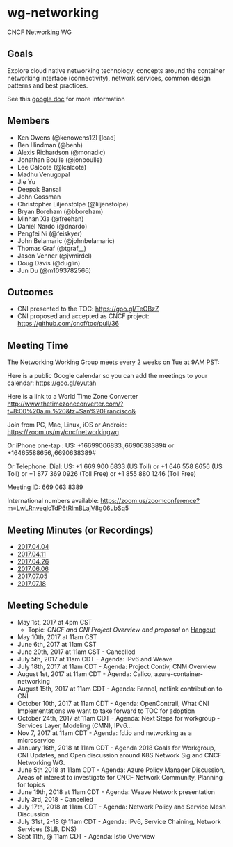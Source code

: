 # wg-networking

CNCF Networking WG

## Goals

Explore cloud native networking technology, concepts around the container networking interface (connectivity), network services, common design patterns and best practices.

See this [google doc](https://docs.google.com/document/d/15uuifCseiyUk5kPfnX5Cdj4VNjo79KkmFxm-_HisR3M/edit?usp=sharing) for more information

## Members

* Ken Owens (@kenowens12) [lead]
* Ben Hindman (@benh)
* Alexis Richardson (@monadic)
* Jonathan Boulle (@jonboulle)
* Lee Calcote (@lcalcote)
* Madhu Venugopal
* Jie Yu
* Deepak Bansal
* John Gossman
* Christopher Liljenstolpe (@liljenstolpe)
* Bryan Boreham (@bboreham)
* Minhan Xia (@freehan)
* Daniel Nardo (@dnardo)
* Pengfei Ni (@feiskyer)
* John Belamaric (@johnbelamaric)
* Thomas Graf (@tgraf__)
* Jason Venner (@jvmirdel)
* Doug Davis (@duglin)
* Jun Du (@m1093782566)

## Outcomes

* CNI presented to the TOC: https://goo.gl/TeOBzZ
* CNI proposed and accepted as CNCF project: https://github.com/cncf/toc/pull/36

## Meeting Time

The Networking Working Group meets every 2 weeks on Tue at 9AM PST:

Here is a public Google calendar so you can add the meetings to your calendar: https://goo.gl/eyutah

Here is a link to a World Time Zone Converter http://www.thetimezoneconverter.com/?t=8:00%20a.m.%20&tz=San%20Francisco&

Join from PC, Mac, Linux, iOS or Android: https://zoom.us/my/cncfnetworkingwg

Or iPhone one-tap :
US: +16699006833,,6690638389# or +16465588656,,6690638389# 

Or Telephone:
Dial: 
US: +1 669 900 6833 (US Toll) or +1 646 558 8656 (US Toll)
or +1 877 369 0926 (Toll Free) or +1 855 880 1246 (Toll Free)

Meeting ID: 669 063 8389

International numbers available: https://zoom.us/zoomconference?m=LwLRnveqlcTdP6tRlmBLajV8g06ubSq5

## Meeting Minutes (or Recordings)

* [2017.04.04](https://docs.google.com/document/d/1rtbk27edum429Q5sEM5IP5FIu2i3qm7naXhZxFFJWs4/edit#) 
* [2017.04.11](https://docs.google.com/document/d/1pe5uT_kYJE5zpIMIUE-g9l1ycRF9phOYTq4bcCcSXdw/edit?usp=sharing)
* [2017.04.26](https://docs.google.com/document/d/1g0urMfnlWcDeIqxWtxyEwhMbcjYz4tSvKeAhDCjNT-Q/edit?usp=sharing)
* [2017.06.06](https://docs.google.com/document/d/11oqkQ2OM8120tstCjbwfZ-1RqKyKtVd7c2jCUfiKWfo/edit?usp=sharing)
* [2017.07.05](https://www.youtube.com/watch?v=vc6gYiN69UM&feature=youtu.be)
* [2017.07.18](https://zoom.us/recording/play/tPMy_6EwEcIR8sFY5tvgEhDre--aP7FtqGPUVb-SQD5cTeLb6dZiLYoVnwcK0Gl_)

## Meeting Schedule

* May 1st, 2017 at 4pm CST
  * Topic: _CNCF and CNI Project Overview and proposal_ on [Hangout](https://plus.google.com/hangouts/_/calendar/a2VuY2hyaXN0aW5lb3dlbnNAZ21haWwuY29t.17hnl4inmofpbopu0t7q10k5j8)
* May 10th, 2017 at 11am CST
* June 6th, 2017 at 11am CST
* June 20th, 2017 at 11am CST - Cancelled
* July 5th, 2017 at 11am CDT - Agenda: IPv6 and Weave
* July 18th, 2017 at 11am CDT - Agenda: Project Contiv, CNM Overview
* August 1st, 2017 at 11am CDT - Agenda: Calico, azure-container-networking 
* August 15th, 2017 at 11am CDT - Agenda: Fannel, netlink contribution to CNI
* October 10th, 2017 at 11am CDT - Agenda: OpenContrail, What CNI Implementations we want to take forward to TOC for adoption
* October 24th, 2017 at 11am CDT - Agenda: Next Steps for workgroup - Services Layer, Modeling (CMN), IPv6...
* Nov 7, 2017 at 11am CDT - Agenda: fd.io and networking as a microservice
* January 16th, 2018 at 11am CDT - Agenda 2018 Goals for Workgroup, CNI Updates, and Open discussion around K8S Network Sig and CNCF Networking WG.
* June 5th 2018 at 11am CDT - Agenda: Azure Policy Manager Discussion, Areas of interest to investigate for CNCF Network Community, Planning for topics
* June 19th, 2018 at 11am CDT - Agenda: Weave Network presentation
* July 3rd, 2018 - Cancelled
* July 17th, 2018 at 11am CDT - Agenda: Network Policy and Service Mesh Discussion
* July 31st, 2-18 @ 11am CDT - Agenda: IPv6, Service Chaining, Network Services (SLB, DNS)
* Sept 11th, @ 11am CDT - Agenda: Istio Overview
